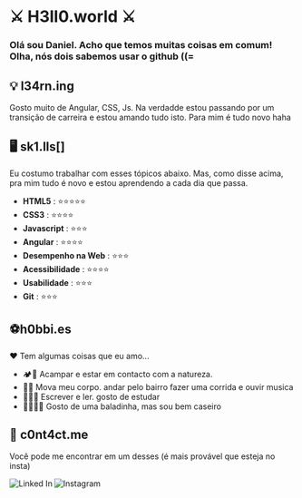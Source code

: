 #  ⚔ H3ll0.world ⚔

### Olá sou Daniel.  Acho que temos muitas coisas em comum! Olha, nós dois sabemos usar o github ((=

##  💡 l34rn.ing

Gosto muito de Angular, CSS, Js. Na verdadde estou passando por um transição de carreira e estou amando tudo isto. Para mim é tudo novo haha

##  🖥️ sk1.lls[]

Eu costumo trabalhar com esses tópicos abaixo. Mas, como disse acima, pra mim tudo é novo e estou aprendendo a cada dia que passa.

-  **HTML5** : ⭐⭐⭐⭐⭐
-  **CSS3** : ⭐⭐⭐⭐
-  **Javascript** : ⭐⭐⭐  
-  **Angular** : ⭐⭐⭐⭐
-  **Desempenho na Web** : ⭐⭐⭐
-  **Acessibilidade** : ⭐⭐⭐⭐  
-  **Usabilidade** : ⭐⭐⭐
-  **Git** : ⭐⭐⭐

##  ⚽h0bbi.es

❤️ Tem algumas coisas que eu amo...

- 🏕️🍃 Acampar e estar em contacto com a natureza.
- 💃🎵 Mova meu corpo. andar pelo bairro fazer uma corrida e ouvir musica
- ✍🏼📝 Escrever e ler. gosto de estudar
- 🧙🏽‍♀️🔮 Gosto de uma baladinha, mas sou bem caseiro

##  📨 c0nt4ct.me

Você pode me encontrar em um desses (é mais provável que esteja no insta)

[ <img align="left" alt="Linked In" src="https://img.shields.io/badge/linkedin-%230077B5.svg?&style=for-the-badge&logo=linkedin&logoColor=white" /> ](https://www.linkedin.com/in/daniel-moura-8399b3229/)
[ <img align="left" alt="Instagram" src="https://img.shields.io/badge/Instagram-E4405F?style=for-the-badge&logo=instagram&logoColor=whitestyle=for-the-badge" /> ](https://www.instagram.com/daniel_s.moura/)
